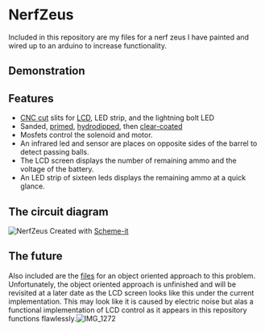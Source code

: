 # NerfZeus
Included in this repository are my files for a nerf zeus I have painted and wired up to an arduino to increase functionality.
## Demonstration
## Features
* [CNC cut](https://www.youtube.com/shorts/z72jtO_NJdo) slits for [LCD](https://www.youtube.com/watch?v=qvk_KqMDpkA), LED strip, and the lightning bolt LED
* Sanded, [primed](https://www.amazon.com/gp/product/B0876DM8L8/ref=ppx_yo_dt_b_search_asin_title?ie=UTF8&psc=1), [hydrodipped](https://www.youtube.com/watch?v=PM9zkxGlZ6o), then [clear-coated](https://www.amazon.com/gp/product/B006ZLQKQG/ref=ppx_yo_dt_b_search_asin_title?ie=UTF8&th=1)
* Mosfets control the solenoid and motor.
* An infrared led and sensor are places on opposite sides of the barrel to detect passing balls.
* The LCD screen displays the number of remaining ammo and the voltage of the battery.
* An LED strip of sixteen leds displays the remaining ammo at a quick glance.
## The circuit diagram
![NerfZeus](https://user-images.githubusercontent.com/38081126/170147878-2ea72245-42ce-4946-8af7-eb5291e770c8.jpg)
Created with [Scheme-it](https://www.digikey.com/schemeit/project/)
## The future
Also included are the [files](https://github.com/ademersseman/NerfZeus/tree/main/NerfZeusOOP) for an object oriented approach to this problem. Unfortunately, the object oriented approach is unfinished and will be revisited at a later date as the LCD screen looks like this under the current implementation. This may look like it is caused by electric noise but alas a functional implementation of LCD control as it appears in this repository functions flawlessly.![IMG_1272](https://user-images.githubusercontent.com/38081126/169588125-8101f675-aefb-4f70-af85-870e87a8a555.jpg)
